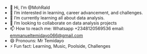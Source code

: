 - 👋 Hi, I’m @MohRald
- 👀 I’m interested in learning, career advancement, and challenges.
- 🌱 I’m currently learning all about data analysis.
- 💞️ I’m looking to collaborate on data analysis projects
- 📫 How to reach me: Whatsapp +2348120569536 email: emmanueltemidayo066@gmail.com
- 😄 Pronouns: Mr Temidayo
- ⚡ Fun fact: Learning, Music, Poolside, Challenges

<!---
MohRald/MohRald is a ✨ special ✨ repository because its `README.md` (this file) appears on your GitHub profile.
You can click the Preview link to take a look at your changes.
--->
